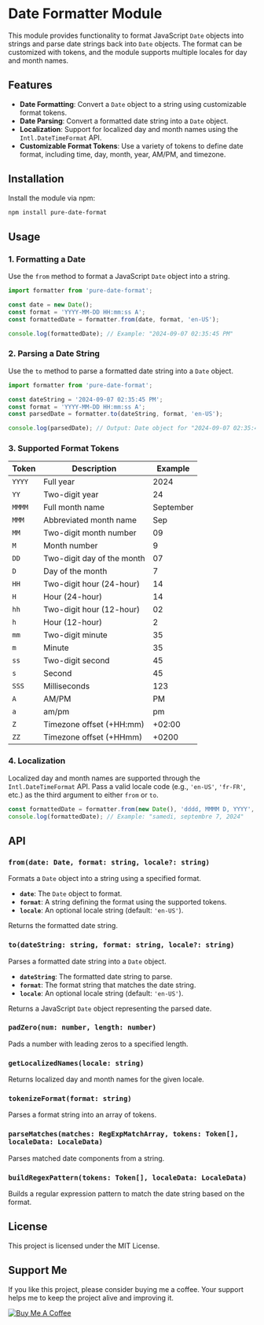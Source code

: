 # Date Formatter Module

This module provides functionality to format JavaScript `Date` objects into strings and parse date strings back into `Date` objects. The format can be customized with tokens, and the module supports multiple locales for day and month names.

## Features

- **Date Formatting**: Convert a `Date` object to a string using customizable format tokens.
- **Date Parsing**: Convert a formatted date string into a `Date` object.
- **Localization**: Support for localized day and month names using the `Intl.DateTimeFormat` API.
- **Customizable Format Tokens**: Use a variety of tokens to define date format, including time, day, month, year, AM/PM, and timezone.

## Installation

Install the module via npm:

```bash
npm install pure-date-format
```

## Usage

### 1. Formatting a Date

Use the `from` method to format a JavaScript `Date` object into a string.

```typescript
import formatter from 'pure-date-format';

const date = new Date();
const format = 'YYYY-MM-DD HH:mm:ss A';
const formattedDate = formatter.from(date, format, 'en-US');

console.log(formattedDate); // Example: "2024-09-07 02:35:45 PM"
```

### 2. Parsing a Date String

Use the `to` method to parse a formatted date string into a `Date` object.

```typescript
import formatter from 'pure-date-format';

const dateString = '2024-09-07 02:35:45 PM';
const format = 'YYYY-MM-DD HH:mm:ss A';
const parsedDate = formatter.to(dateString, format, 'en-US');

console.log(parsedDate); // Output: Date object for "2024-09-07 02:35:45 PM"
```

### 3. Supported Format Tokens

| Token  | Description                | Example   |
| ------ | -------------------------- | --------- |
| `YYYY` | Full year                  | 2024      |
| `YY`   | Two-digit year             | 24        |
| `MMMM` | Full month name            | September |
| `MMM`  | Abbreviated month name     | Sep       |
| `MM`   | Two-digit month number     | 09        |
| `M`    | Month number               | 9         |
| `DD`   | Two-digit day of the month | 07        |
| `D`    | Day of the month           | 7         |
| `HH`   | Two-digit hour (24-hour)   | 14        |
| `H`    | Hour (24-hour)             | 14        |
| `hh`   | Two-digit hour (12-hour)   | 02        |
| `h`    | Hour (12-hour)             | 2         |
| `mm`   | Two-digit minute           | 35        |
| `m`    | Minute                     | 35        |
| `ss`   | Two-digit second           | 45        |
| `s`    | Second                     | 45        |
| `SSS`  | Milliseconds               | 123       |
| `A`    | AM/PM                      | PM        |
| `a`    | am/pm                      | pm        |
| `Z`    | Timezone offset (+HH:mm)   | +02:00    |
| `ZZ`   | Timezone offset (+HHmm)    | +0200     |

### 4. Localization

Localized day and month names are supported through the `Intl.DateTimeFormat` API. Pass a valid locale code (e.g., `'en-US'`, `'fr-FR'`, etc.) as the third argument to either `from` or `to`.

```typescript
const formattedDate = formatter.from(new Date(), 'dddd, MMMM D, YYYY', 'fr-FR');
console.log(formattedDate); // Example: "samedi, septembre 7, 2024"
```

## API

### `from(date: Date, format: string, locale?: string)`

Formats a `Date` object into a string using a specified format.

- **`date`**: The `Date` object to format.
- **`format`**: A string defining the format using the supported tokens.
- **`locale`**: An optional locale string (default: `'en-US'`).

Returns the formatted date string.

### `to(dateString: string, format: string, locale?: string)`

Parses a formatted date string into a `Date` object.

- **`dateString`**: The formatted date string to parse.
- **`format`**: The format string that matches the date string.
- **`locale`**: An optional locale string (default: `'en-US'`).

Returns a JavaScript `Date` object representing the parsed date.

### `padZero(num: number, length: number)`

Pads a number with leading zeros to a specified length.

### `getLocalizedNames(locale: string)`

Returns localized day and month names for the given locale.

### `tokenizeFormat(format: string)`

Parses a format string into an array of tokens.

### `parseMatches(matches: RegExpMatchArray, tokens: Token[], localeData: LocaleData)`

Parses matched date components from a string.

### `buildRegexPattern(tokens: Token[], localeData: LocaleData)`

Builds a regular expression pattern to match the date string based on the format.

## License

This project is licensed under the MIT License.

## Support Me

If you like this project, please consider buying me a coffee. Your support helps me to keep the project alive and improving it.

[![Buy Me A Coffee](https://www.buymeacoffee.com/assets/img/custom_images/orange_img.png)](https://buymeacoffee.com/ssjblue1979)
